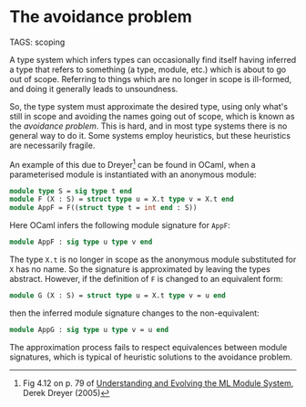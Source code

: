 # The avoidance problem

TAGS: scoping

A type system which infers types can occasionally find itself having
inferred a type that refers to something (a type, module, etc.) which
is about to go out of scope. Referring to things which are no longer
in scope is ill-formed, and doing it generally leads to unsoundness.

So, the type system must approximate the desired type, using only
what's still in scope and avoiding the names going out of scope, which
is known as the *avoidance problem*. This is hard, and in most type
systems there is no general way to do it. Some systems employ
heuristics, but these heuristics are necessarily fragile.

An example of this due to Dreyer[^dreyer] can be found in OCaml, when a
parameterised module is instantiated with an anonymous module:
```ocaml
module type S = sig type t end
module F (X : S) = struct type u = X.t type v = X.t end
module AppF = F((struct type t = int end : S))
```
Here OCaml infers the following module signature for `AppF`:
```ocaml
module AppF : sig type u type v end
```
The type `X.t` is no longer in scope as the anonymous module
substituted for `X` has no name. So the signature is approximated by
leaving the types abstract. However, if the definition of `F` is
changed to an equivalent form:
```ocaml
module G (X : S) = struct type u = X.t type v = u end
```
then the inferred module signature changes to the non-equivalent:
```ocaml
module AppG : sig type u type v = u end
```
The approximation process fails to respect equivalences between module
signatures, which is typical of heuristic solutions to the avoidance
problem.

[^dreyer]: Fig 4.12 on p. 79 of [Understanding and Evolving the ML
Module System](https://www.cs.cmu.edu/~rwh/theses/dreyer.pdf), Derek
Dreyer (2005)
